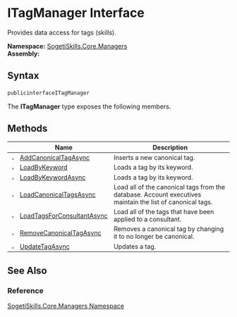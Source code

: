 ITagManager Interface
=====================
Provides data access for tags (skills).

**Namespace:** [SogetiSkills.Core.Managers][1]  
**Assembly:**

Syntax
------

```csharp
publicinterfaceITagManager
```

The **ITagManager** type exposes the following members.


Methods
-------

                 | Name                            | Description                                                                                               
---------------- | ------------------------------- | --------------------------------------------------------------------------------------------------------- 
![Public method] | [AddCanonicalTagAsync][2]       | Inserts a new canonical tag.                                                                              
![Public method] | [LoadByKeyword][3]              | Loads a tag by its keyword.                                                                               
![Public method] | [LoadByKeywordAsync][4]         | Loads a tag by its keyword.                                                                               
![Public method] | [LoadCanonicalTagsAsync][5]     | Load all of the canonical tags from the database. Account executives maintain the list of canonical tags. 
![Public method] | [LoadTagsForConsultantAsync][6] | Load all of the tags that have been applied to a consultant.                                              
![Public method] | [RemoveCanonicalTagAsync][7]    | Removes a canonical tag by changing it to no longer be canonical.                                         
![Public method] | [UpdateTagAsync][8]             | Updates a tag.                                                                                            


See Also
--------

### Reference
[SogetiSkills.Core.Managers Namespace][1]  

[1]: ../README.md
[2]: AddCanonicalTagAsync.md
[3]: LoadByKeyword.md
[4]: LoadByKeywordAsync.md
[5]: LoadCanonicalTagsAsync.md
[6]: LoadTagsForConsultantAsync.md
[7]: RemoveCanonicalTagAsync.md
[8]: UpdateTagAsync.md
[Public method]: ../../_icons/pubmethod.gif "Public method"